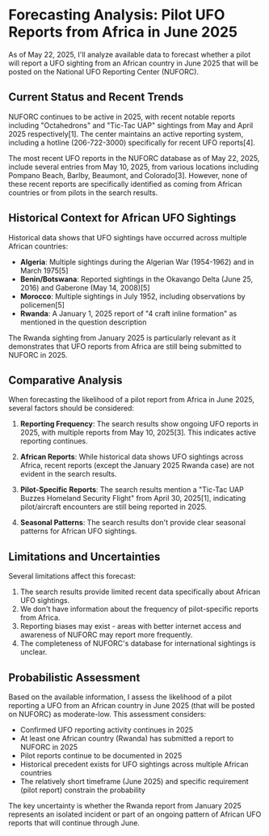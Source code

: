 # Forecasting Analysis: Pilot UFO Reports from Africa in June 2025

As of May 22, 2025, I'll analyze available data to forecast whether a pilot will report a UFO sighting from an African country in June 2025 that will be posted on the National UFO Reporting Center (NUFORC).

## Current Status and Recent Trends

NUFORC continues to be active in 2025, with recent notable reports including "Octahedrons" and "Tic-Tac UAP" sightings from May and April 2025 respectively[1]. The center maintains an active reporting system, including a hotline (206-722-3000) specifically for recent UFO reports[4].

The most recent UFO reports in the NUFORC database as of May 22, 2025, include several entries from May 10, 2025, from various locations including Pompano Beach, Barlby, Beaumont, and Colorado[3]. However, none of these recent reports are specifically identified as coming from African countries or from pilots in the search results.

## Historical Context for African UFO Sightings

Historical data shows that UFO sightings have occurred across multiple African countries:

- **Algeria**: Multiple sightings during the Algerian War (1954-1962) and in March 1975[5]
- **Benin/Botswana**: Reported sightings in the Okavango Delta (June 25, 2016) and Gaberone (May 14, 2008)[5]
- **Morocco**: Multiple sightings in July 1952, including observations by policemen[5]
- **Rwanda**: A January 1, 2025 report of "4 craft inline formation" as mentioned in the question description

The Rwanda sighting from January 2025 is particularly relevant as it demonstrates that UFO reports from Africa are still being submitted to NUFORC in 2025.

## Comparative Analysis

When forecasting the likelihood of a pilot report from Africa in June 2025, several factors should be considered:

1. **Reporting Frequency**: The search results show ongoing UFO reports in 2025, with multiple reports from May 10, 2025[3]. This indicates active reporting continues.

2. **African Reports**: While historical data shows UFO sightings across Africa, recent reports (except the January 2025 Rwanda case) are not evident in the search results.

3. **Pilot-Specific Reports**: The search results mention a "Tic-Tac UAP Buzzes Homeland Security Flight" from April 30, 2025[1], indicating pilot/aircraft encounters are still being reported in 2025.

4. **Seasonal Patterns**: The search results don't provide clear seasonal patterns for African UFO sightings.

## Limitations and Uncertainties

Several limitations affect this forecast:

1. The search results provide limited recent data specifically about African UFO sightings.
2. We don't have information about the frequency of pilot-specific reports from Africa.
3. Reporting biases may exist - areas with better internet access and awareness of NUFORC may report more frequently.
4. The completeness of NUFORC's database for international sightings is unclear.

## Probabilistic Assessment

Based on the available information, I assess the likelihood of a pilot reporting a UFO from an African country in June 2025 (that will be posted on NUFORC) as moderate-low. This assessment considers:

- Confirmed UFO reporting activity continues in 2025
- At least one African country (Rwanda) has submitted a report to NUFORC in 2025
- Pilot reports continue to be documented in 2025
- Historical precedent exists for UFO sightings across multiple African countries
- The relatively short timeframe (June 2025) and specific requirement (pilot report) constrain the probability

The key uncertainty is whether the Rwanda report from January 2025 represents an isolated incident or part of an ongoing pattern of African UFO reports that will continue through June.